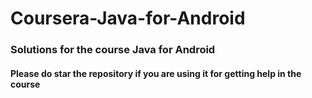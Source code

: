 # Coursera-Java-for-Android
### Solutions for the course Java for Android
#### Please do star the repository if you are using it for getting help in the course
